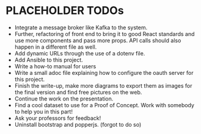 # PLACEHOLDER TODOs

* Integrate a message broker like Kafka to the system.
* Further, refactoring of front end to bring it to good React standards and use more components and pass more props.
  API calls should also happen in a different file as well.
* Add dynamic URLs through the use of a dotenv file.
* Add Ansible to this project.
* Write a how-to manual for users
* Write a small adoc file explaining how to configure the oauth server for this project.
* Finish the write-up, make more diagrams to export them as images for the final version and find free pictures on
  the web.
* Continue the work on the presentation.
* Find a cool dataset to use for a Proof of Concept. Work with somebody to help you in this part!
* Ask your professors for feedback!
* Uninstall bootstrap and popperjs. (forgot to do so)